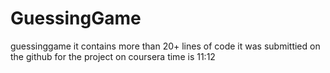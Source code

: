 # GuessingGame
guessinggame
it contains more than 20+ lines of code 
it was submittied on the github for the project on coursera
time is 11:12

